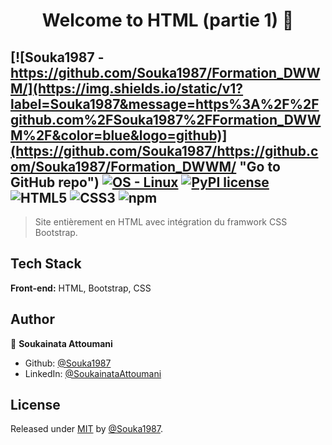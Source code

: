 <h1 align="center">Welcome to HTML (partie 1) 👋</h1>

[![Souka1987 - https://github.com/Souka1987/Formation_DWWM/](https://img.shields.io/static/v1?label=Souka1987&message=https%3A%2F%2Fgithub.com%2FSouka1987%2FFormation_DWWM%2F&color=blue&logo=github)](https://github.com/Souka1987/https://github.com/Souka1987/Formation_DWWM/ "Go to GitHub repo")
[![OS - Linux](https://img.shields.io/badge/OS-Linux-blue?logo=linux&logoColor=white)](https://www.linux.org/ "Go to Linux homepage")
[![PyPI license](https://img.shields.io/pypi/l/ansicolortags.svg)](https://pypi.python.org/pypi/ansicolortags/)
![HTML5](https://img.shields.io/badge/html5-%23E34F26.svg?style=for-the-badge&logo=html5&logoColor=white)
![CSS3](https://img.shields.io/badge/css3-%231572B6.svg?style=for-the-badge&logo=css3&logoColor=white)
![npm](https://img.shields.io/npm/v/bootstrap?color=purple&label=bootstrap&logo=bootstrap&logoColor=purple&style=social)
------

> Site entièrement en HTML avec intégration du framwork CSS Bootstrap.


## Tech Stack

**Front-end:** HTML, Bootstrap, CSS


## Author

👤 **Soukainata Attoumani**

* Github: [@Souka1987](https://github.com/Souka1987)
* LinkedIn: [@SoukainataAttoumani](https://www.linkedin.com/in/soukainata-attoumani-39131b13b/)


## License

Released under [MIT](/LICENSE) by [@Souka1987](https://github.com/Souka1987).

